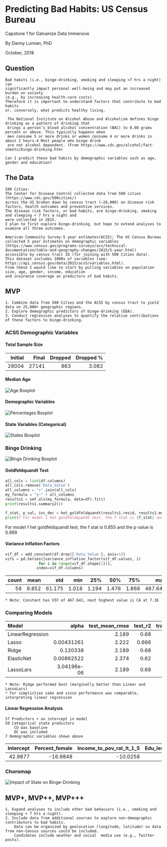 # Predicting Bad Habits: US Census Bureau
Capstone 1 for Galvanize Data Immersive

By Danny Lumian, PhD

October, 2018

## Question

    Bad habits (i.e., binge-drinking, smoking and sleeping <7 hrs a night) can 
    significantly impact personal well-being and may put an increased burden on society 
    (e.g., by increasing health-care costs). 
    Therefore it is important to understand factors that contribute to bad habits 
    or, conversely, what predicts healthy living. 

     The National Institute on Alcohol Abuse and Alcoholism defines binge drinking as a pattern of drinking that 
     brings a person’s blood alcohol concentration (BAC) to 0.08 grams percent or above. This typically happens when 
     men consume 5 or more drinks or women consume 4 or more drinks in about 2 hours.4 Most people who binge drink 
     are not alcohol dependent. (From https://www.cdc.gov/alcohol/fact-sheets/binge-drinking.htm)

    Can I predict these bad habits by demographic variables such as age, gender and education?

## The Data

    500 Cities: 
    The Center for Disease Control collected data from 500 cities (https://www.cdc.gov/500cities/) 
    across the US broken down by census tract (~28,000) on disease risk factors, health outcomes and preventive services. 
    The disease risk factors, or bad habits, are binge-drinking, smoking and sleeping < 7 hrs a night and 
    were collected in 2015. 
    I plan to first explore binge-drinking, but hope to extend analyses to examine all three outcomes. 

    American Community Survey-5 year estimates(ACS5): The US Census Bureau collected 5 year estimates on demographic variables 
    (https://www.census.gov/programs-surveys/acs/technical-documentation/table-and-geography-changes/2015/5-year.html) 
    accessible by census tract ID (for joining with 500 Cities data). 
    This dataset includes 1000s of variables (see: https://api.census.gov/data/2015/acs5/variables.html). 
    From these I would like to start by pulling variables on population size, age, gender, income, education 
    and insurance coverage as predictors of bad habits. 

## MVP
    1. Combine data from 500 Cities and the ACS5 by census tract to yield data on 25,000+ geographic regions.
    2. Explore demographic predictors of binge-drinking (EDA). 
    3. Conduct regression analyses to quantify the relative contributions of these factors to binge-drinking.

### ACS5 Demographic Variables

#### Total Sample Size

|   Initial |   Final |   Dropped |   Dropped % |
|----------:|--------:|----------:|------------:|
|     28004 |   27141 |       863 |       3.082 |


#### Median Age

![Age Boxplot](images/Median_Age.png "Age Boxplot")

#### Demographic Variables

![Percentages Boxplot](images/Demographic_percentages.png "Percentages Boxplot")

#### State Variables (Categorical)

![States Boxplot](images/State_count.png "States Boxplot")

### Binge Drinking

![Binge Drinking Boxplot](images/Binge_drinking.png "Binge Drinking Boxplot")

#### Goldfeldquandt Test
```python
all_cols = list(df.columns)
all_cols.remove('Data_Value')
all_columns = "+".join(all_cols)
my_formula = "y~" + all_columns
results1 = smf.ols(my_formula, data=df).fit()
print(results1.summary2())

f_stat, p_val, inc_dec = het_goldfeldquandt(results1.resid, results1.model.exog)
print(f'For model 1 het goldfeldquandt test, the f stat is {f_stat} and the p value is {p_val}')
```
For model 1 het goldfeldquandt test, the f stat is 0.855 and the p value is 0.999

#### Variance Inflation Factors
```python
vif_df = add_constant(df.drop(['Data_Value'], axis=1))
vifs = pd.Series([variance_inflation_factor(vif_df.values, i) 
               for i in range(vif_df.shape[1])], 
              index=vif_df.columns)
```
|   count |   mean |    std |   min |   25% |   50% |   75% |     max |
|--------:|-------:|-------:|------:|------:|------:|------:|--------:|
|      58 |  9.852 | 61.175 | 1.018 | 1.194 | 1.476 | 1.868 | 467.641 |

    * Note: Constant has VIF of 467.641, next highest value is CA at 7.16

### Comparing Models

| Model            |       alpha |   test_mean_rmse |   test_r2 |   train_mean_rmse |
|:-----------------|------------:|-----------------:|----------:|------------------:|
| LinearRegression |             |            2.189 |     0.68  |             2.159 |
| Lasso            | 0.00431261  |            2.222 |     0.666 |             2.198 |
| Ridge            | 0.120338    |            2.189 |     0.68  |             2.159 |
| ElasticNet       | 0.00862522  |            2.374 |     0.62  |             2.348 |
| LassoLars        | 3.04196e-06 |            2.189 |     0.68  |             2.159 |
    
    * Note: Ridge performed best (marginally better than Linear and LassoLars)
    * For simplicties sake and since performance was comparable, interpreting linear regression

#### Linear Regression Analysis

    57 Predictors + an intercept in model
    50 Categorical state predictors
        CO was baseline
        DC was included
    7 Demographic variables shown above


|   Intercept |   Percent_female |   Income_to_pov_rat_lt_1_5 |   Edu_less_than_hs_or_GED |   Percent_insured |   Work_depart_before_8am |   Med_age |   Commute_time_lt_30 |
|------------:|-----------------:|---------------------------:|--------------------------:|------------------:|-------------------------:|----------:|---------------------:|
|     42.9877 |         -16.9848 |                   -10.0258 |                  -6.59758 |          -4.20619 |                -0.767881 |  -0.24437 |             0.981684 |

### Choromap

![Impact of State on Binge-Drinking](images/choromap.png "Binge Drinking By State")


## MVP+, MVP++, MVP+++
    1. Expand analyses to include other bad behaviors (i.e., smoking and sleeping < 7 hrs a night).
    2. Include data from additional sources to explore non-demographic contributors to bad habits. 
        Data can be organized by geolocation (longitude, latitude) so data from non-Census sources could be included. 
        Candidates include weather and social  media use (e.g., Twitter posts). 